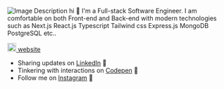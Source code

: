 ![Image Description](/public/GitHub-Banner-image.jpg)
hi 👋
I'm a Full-stack Software Engineer. I am comfortable on both Front-end and Back-end with modern technologies such as Next.js React.js Typescript Tailwind css Express.js MongoDB PostgreSQL etc..

<a href="https://pixprocoder.com"><img src="/public/vertical-logo.png" alt="Logo Pixprocoder" width="20" height="20">
website
</a>

- Sharing updates on <a href="https://www.linkedin.com/in/pixprocoder/">LinkedIn</a> 💼
- Tinkering with interactions on <a href="https://codepen.io/pixprocoder"> Codepen</a> 🏓
- Follow me on <a href="https://instagram.com/pixprocoder"> Instagram</a> 🏓
